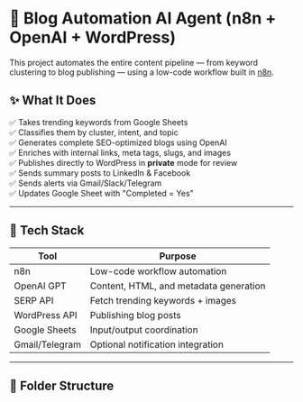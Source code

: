 # 🧠 Blog Automation AI Agent (n8n + OpenAI + WordPress)

This project automates the entire content pipeline — from keyword clustering to blog publishing — using a low-code workflow built in [n8n](https://n8n.io).

## ✨ What It Does

✅ Takes trending keywords from Google Sheets  
✅ Classifies them by cluster, intent, and topic  
✅ Generates complete SEO-optimized blogs using OpenAI  
✅ Enriches with internal links, meta tags, slugs, and images  
✅ Publishes directly to WordPress in **private** mode for review  
✅ Sends summary posts to LinkedIn & Facebook  
✅ Sends alerts via Gmail/Slack/Telegram  
✅ Updates Google Sheet with "Completed = Yes"

---

## 🧱 Tech Stack

| Tool           | Purpose                             |
|----------------|-------------------------------------|
| n8n            | Low-code workflow automation        |
| OpenAI GPT     | Content, HTML, and metadata generation |
| SERP API       | Fetch trending keywords + images    |
| WordPress API  | Publishing blog posts               |
| Google Sheets  | Input/output coordination           |
| Gmail/Telegram | Optional notification integration   |

---

## 🧩 Folder Structure


